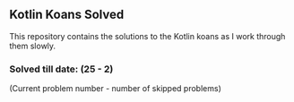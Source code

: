 ## Kotlin Koans Solved


This repository contains the solutions to the Kotlin koans as I work 
through them slowly. 



### Solved till date: (25 - 2)

(Current problem number - number of skipped problems)